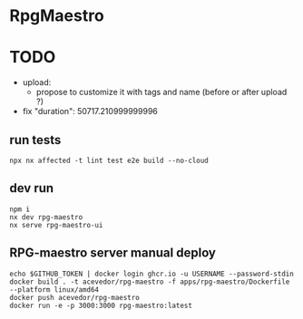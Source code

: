 # RpgMaestro
# TODO
- upload:
  - propose to customize it with tags and name (before or after upload ?)
- fix "duration": 50717.210999999996

## run tests
```
npx nx affected -t lint test e2e build --no-cloud
```

## dev run
```
npm i
nx dev rpg-maestro
nx serve rpg-maestro-ui
```

## RPG-maestro server manual deploy
```
echo $GITHUB_TOKEN | docker login ghcr.io -u USERNAME --password-stdin
docker build . -t acevedor/rpg-maestro -f apps/rpg-maestro/Dockerfile --platform linux/amd64
docker push acevedor/rpg-maestro
docker run -e -p 3000:3000 rpg-maestro:latest
```
